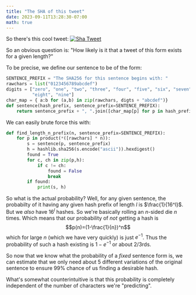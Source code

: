 ```yaml
---
title: "The SHA of this tweet"
date: 2023-09-11T13:28:30-07:00
math: true
---
```


So there's this cool tweet:
[![Sha Tweet](/images/sha_tweet.png)](https://twitter.com/lauriewired/status/1700982575291142594)

So an obvious question is: "How likely is it that a tweet of this form exists for a given
length?"

To be precise, we define our sentence to be of the form:

```python
SENTENCE_PREFIX = "The SHA256 for this sentence begins with: "
rawchars = list("0123456789abcdef")
digits = ["zero", "one", "two", "three", "four", "five", "six", "seven",
          "eight", "nine"]
char_map = { a:b for (a,b) in zip(rawchars, digts + "abcdef")}
def sentence(hash_prefix, sentence_prefix=SENTENCE_PREFIX):
    return sentence_prefix + ", ".join([char_map[p] for p in hash_prefix]) + "."
```

We can easily brute force this with:

```python
def find_length_n_prefix(n, sentence_prefix=SENTENCE_PREFIX):
    for p in product(*([rawchars] * n)):
        s = sentence(p, sentence_prefix)
        h = hashlib.sha256(s.encode("ascii")).hexdigest()
        found = True
        for c, ch in zip(p,h):
            if c != ch:
                found = False
                break
        if found:
            print(s, h)
```

So what is the actual probability? Well, for any given sentence, the 
probabilty of it having any given hash prefix of length $l$ is $\frac{1}{16^l}$.
But we *also* have $16^l$ hashes. So we're basically rolling an $n$-sided die $n$
times. Which means that our probability of *not* getting a hash is
$$p(n)=(1-\frac{1}{n})^n$$
which for large $n$ (which we have very quickly) is just $e^{-1}$. Thus the probability
of such a hash existing is $1-e^{-1}$ or about 2/3rds.

So now that we know what the probability of a *fixed* sentence form is, we can estimate
that we only need about 5 different variations of the original sentence to ensure 99%
chance of us finding a desirable hash.

What's somewhat counterintuitive is that this probability is completely independent of
the number of characters we're "predicting".